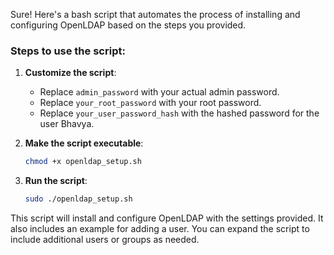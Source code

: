 Sure! Here's a bash script that automates the process of installing and configuring OpenLDAP based on the steps you provided.

### Steps to use the script:
1. **Customize the script**: 
   - Replace `admin_password` with your actual admin password.
   - Replace `your_root_password` with your root password.
   - Replace `your_user_password_hash` with the hashed password for the user Bhavya.

2. **Make the script executable**:
   ```bash
   chmod +x openldap_setup.sh
   ```

3. **Run the script**:
   ```bash
   sudo ./openldap_setup.sh
   ```

This script will install and configure OpenLDAP with the settings provided. It also includes an example for adding a user. You can expand the script to include additional users or groups as needed.